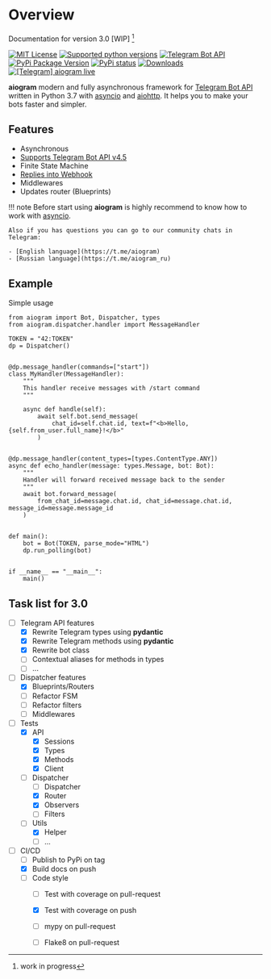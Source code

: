 # Overview

Documentation for version 3.0 [WIP] [^1]

[![MIT License](https://img.shields.io/pypi/l/aiogram.svg?style=flat-square)](https://opensource.org/licenses/MIT)
[![Supported python versions](https://img.shields.io/pypi/pyversions/aiogram.svg?style=flat-square)](https://pypi.python.org/pypi/aiogram)
[![Telegram Bot API](https://img.shields.io/badge/Telegram%20Bot%20API-4.5-blue.svg?style=flat-square&logo=telegram)](https://core.telegram.org/bots/api)
[![PyPi Package Version](https://img.shields.io/pypi/v/aiogram.svg?style=flat-square)](https://pypi.python.org/pypi/aiogram)
[![PyPi status](https://img.shields.io/pypi/status/aiogram.svg?style=flat-square)](https://pypi.python.org/pypi/aiogram)
[![Downloads](https://img.shields.io/pypi/dm/aiogram.svg?style=flat-square)](https://pypi.python.org/pypi/aiogram)
[![\[Telegram\] aiogram live](https://img.shields.io/badge/telegram-aiogram-blue.svg?style=flat-square)](https://t.me/aiogram_live)

**aiogram** modern and fully asynchronous framework for [Telegram Bot API](https://core.telegram.org/bots/api) written in Python 3.7 with [asyncio](https://docs.python.org/3/library/asyncio.html) and [aiohttp](https://github.com/aio-libs/aiohttp). It helps you to make your bots faster and simpler.


## Features

- Asynchronous
- [Supports Telegram Bot API v4.5](api/index.md)
- Finite State Machine
- [Replies into Webhook](https://core.telegram.org/bots/faq#how-can-i-make-requests-in-response-to-updates)
- Middlewares
- Updates router (Blueprints)


!!! note
    Before start using **aiogram** is highly recommend to know how to work with [asyncio](https://docs.python.org/3/library/asyncio.html).
    
    Also if you has questions you can go to our community chats in Telegram:
    
    - [English language](https://t.me/aiogram)
    - [Russian language](https://t.me/aiogram_ru)


## Example

Simple usage
```python3 
from aiogram import Bot, Dispatcher, types
from aiogram.dispatcher.handler import MessageHandler

TOKEN = "42:TOKEN"
dp = Dispatcher()


@dp.message_handler(commands=["start"])
class MyHandler(MessageHandler):
    """
    This handler receive messages with /start command
    """

    async def handle(self):
        await self.bot.send_message(
            chat_id=self.chat.id, text=f"<b>Hello, {self.from_user.full_name}!</b>"
        )


@dp.message_handler(content_types=[types.ContentType.ANY])
async def echo_handler(message: types.Message, bot: Bot):
    """
    Handler will forward received message back to the sender
    """
    await bot.forward_message(
        from_chat_id=message.chat.id, chat_id=message.chat.id, message_id=message.message_id
    )


def main():
    bot = Bot(TOKEN, parse_mode="HTML")
    dp.run_polling(bot)


if __name__ == "__main__":
    main()
```

## Task list for 3.0

- [ ] Telegram API features
    - [x] Rewrite Telegram types using **pydantic**
    - [x] Rewrite Telegram methods using **pydantic**
    - [x] Rewrite bot class
    - [ ] Contextual aliases for methods in types
    - [ ] ...
- [ ] Dispatcher features
    - [x] Blueprints/Routers
    - [ ] Refactor FSM
    - [ ] Refactor filters
    - [ ] Middlewares
- [ ] Tests
    - [x] API
        - [x] Sessions
        - [x] Types
        - [x] Methods
        - [x] Client
    - [ ] Dispatcher
        - [ ] Dispatcher
        - [x] Router
        - [x] Observers
        - [ ] Filters
    - [ ] Utils
        - [x] Helper
        - [ ] ...
- [ ] CI/CD
    - [ ] Publish to PyPi on tag
    - [x] Build docs on push
    - [ ] Code style
        - [ ] Test with coverage on pull-request
        - [x] Test with coverage on push
        - [ ] mypy on pull-request
        - [ ] Flake8 on pull-request


[^1]: work in progress

